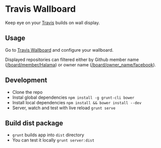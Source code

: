 # Travis Wallboard

Keep eye on your [Travis](https://travis-ci.org/) builds on wall display.


## Usage

Go to [Travis Wallboard](http://keboola.github.io/travis-wallboard/#/) and configure your wallboard.

Displayed repositories can filtered either by Github member name ([/board/member/Halama](http://keboola.github.io/travis-wallboard/#/board/member/Halama)) or owner name ([/board/owner_name/facebook](http://keboola.github.io/travis-wallboard/#/board/owner_name/facebook)).


## Development

 * Clone the repo
 * Instal global dependencies `npm install -g grunt-cli bower`
 * Install local dependencies `npm install && bower install --dev`
 * Server, watch and test with live reload `grunt serve`


## Build dist package

* `grunt` builds app into `dist` directory
* You can test it locally `grunt server:dist`
